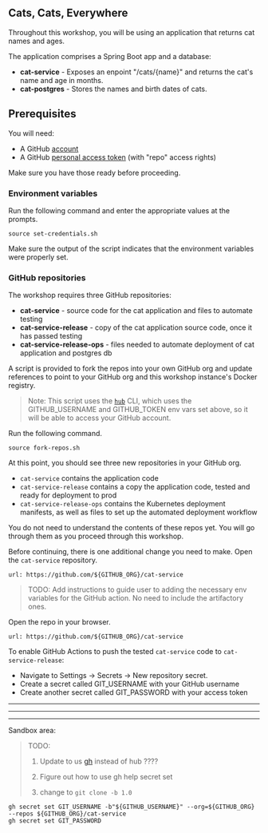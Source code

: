 ## Cats, Cats, Everywhere

Throughout this workshop, you will be using an application that returns cat names and ages.

The application comprises a Spring Boot app and a database:
- **cat-service** - Exposes an enpoint "/cats/{name}" and returns the cat's name and age in months.
- **cat-postgres** - Stores the names and birth dates of cats.

## Prerequisites

You will need:
- A GitHub [account](https://github.com)
- A GitHub [personal access token](https://helphub.com/en/github/authenticating-to-github/creating-a-personal-access-token-for-the-command-line) (with "repo" access rights)
  
Make sure you have those ready before proceeding.

### Environment variables

Run the following command and enter the appropriate values at the prompts.
```execute-1
source set-credentials.sh
```

Make sure the output of the script indicates that the environment variables were properly set.

### GitHub repositories

The workshop requires three GitHub repositories:
- **cat-service** - source code for the cat application and files to automate testing
- **cat-service-release** - copy of the cat application source code, once it has passed testing
- **cat-service-release-ops** - files needed to automate deployment of cat application and postgres db

A script is provided to fork the repos into your own GitHub org and update references to point to your GitHub org and this workshop instance's Docker registry.
> Note: This script uses the [`hub`](https://hub.github.com/) CLI, which uses the GITHUB_USERNAME and GITHUB_TOKEN env vars set above, so it will be able to access your GitHub account.

Run the following command.
```execute-1
source fork-repos.sh
```

At this point, you should see three new repositories in your GitHub org.
- `cat-service` contains the application code
- `cat-service-release` contains a copy the application code, tested and ready for deployment to prod
- `cat-service-release-ops` contains the Kubernetes deployment manifests, as well as files to set up the automated deployment workflow

You do not need to understand the contents of these repos yet. 
You will go through them as you proceed through this workshop.

Before continuing, there is one additional change you need to make.
Open the `cat-service` repository.
```dashboard:open-url
url: https://github.com/${GITHUB_ORG}/cat-service
```

> TODO: Add instructions to guide user to adding the necessary env variables for the GitHub action. No need to include the artifactory ones.
> 
Open the repo in your browser.
```dashboard:open-url
url: https://github.com/${GITHUB_ORG}/cat-service
```

To enable GitHub Actions to push the tested `cat-service` code to `cat-service-release`:
- Navigate to Settings -> Secrets -> New repository secret.
- Create a secret called GIT_USERNAME with your GitHub username
- Create another secret called GIT_PASSWORD with your access token

---
---
---

Sandbox area:

> TODO:
> 1. Update to us [gh](https://github.com/cli/cli) instead of hub ????
>
> 2. Figure out how to use gh help secret set
>
> 3. change to `git clone -b 1.0`

```shell
gh secret set GIT_USERNAME -b"${GITHUB_USERNAME}" --org=${GITHUB_ORG} --repos ${GITHUB_ORG}/cat-service
gh secret set GIT_PASSWORD
```